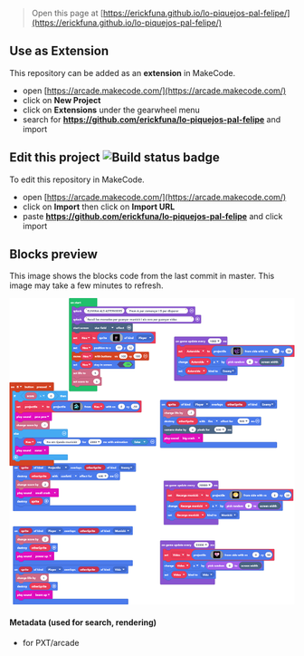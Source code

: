  


> Open this page at [https://erickfuna.github.io/lo-piquejos-pal-felipe/](https://erickfuna.github.io/lo-piquejos-pal-felipe/)

## Use as Extension

This repository can be added as an **extension** in MakeCode.

* open [https://arcade.makecode.com/](https://arcade.makecode.com/)
* click on **New Project**
* click on **Extensions** under the gearwheel menu
* search for **https://github.com/erickfuna/lo-piquejos-pal-felipe** and import

## Edit this project ![Build status badge](https://github.com/erickfuna/lo-piquejos-pal-felipe/workflows/MakeCode/badge.svg)

To edit this repository in MakeCode.

* open [https://arcade.makecode.com/](https://arcade.makecode.com/)
* click on **Import** then click on **Import URL**
* paste **https://github.com/erickfuna/lo-piquejos-pal-felipe** and click import

## Blocks preview

This image shows the blocks code from the last commit in master.
This image may take a few minutes to refresh.

![A rendered view of the blocks](https://github.com/erickfuna/lo-piquejos-pal-felipe/raw/master/.github/makecode/blocks.png)

#### Metadata (used for search, rendering)

* for PXT/arcade
<script src="https://makecode.com/gh-pages-embed.js"></script><script>makeCodeRender("{{ site.makecode.home_url }}", "{{ site.github.owner_name }}/{{ site.github.repository_name }}");</script>
